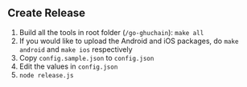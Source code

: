 ## Create Release

1. Build all the tools in root folder (`/go-ghuchain`): `make all`
2. If you would like to upload the Android and iOS packages, do `make android` and `make ios` respectively
3. Copy `config.sample.json` to `config.json`
4. Edit the values in `config.json`
5. `node release.js`
